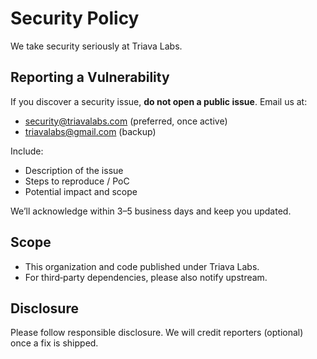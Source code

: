 # Security Policy

We take security seriously at Triava Labs.

## Reporting a Vulnerability
If you discover a security issue, **do not open a public issue**.
Email us at:
- security@triavalabs.com (preferred, once active)
- triavalabs@gmail.com (backup)

Include:
- Description of the issue
- Steps to reproduce / PoC
- Potential impact and scope

We’ll acknowledge within 3–5 business days and keep you updated.

## Scope
- This organization and code published under Triava Labs.
- For third‑party dependencies, please also notify upstream.

## Disclosure
Please follow responsible disclosure. We will credit reporters (optional) once a fix is shipped.
